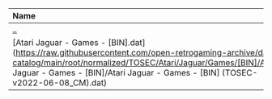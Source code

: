 |Name|Size|
|:---|---:|
|[..](../index.html)|DIR|
|[Atari Jaguar - Games - [BIN].dat](https://raw.githubusercontent.com/open-retrogaming-archive/dat-catalog/main/root/normalized/TOSEC/Atari/Jaguar/Games/[BIN]/Atari Jaguar - Games - [BIN]/Atari Jaguar - Games - [BIN] (TOSEC-v2022-06-08_CM).dat)|4408|
